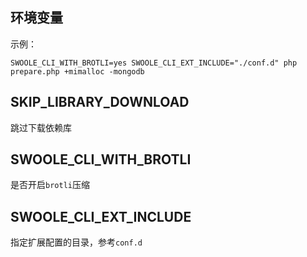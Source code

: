 环境变量
----
示例：
```shell
SWOOLE_CLI_WITH_BROTLI=yes SWOOLE_CLI_EXT_INCLUDE="./conf.d" php prepare.php +mimalloc -mongodb
```

SKIP_LIBRARY_DOWNLOAD
----
跳过下载依赖库

SWOOLE_CLI_WITH_BROTLI
----
是否开启`brotli`压缩


SWOOLE_CLI_EXT_INCLUDE
----
指定扩展配置的目录，参考`conf.d`
